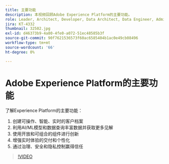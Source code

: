 ```yaml
---
title: 主要功能
description: 本视频回顾Adobe Experience Platform的主要功能。
role: Leader, Architect, Developer, Data Architect, Data Engineer, Admin, User
jira: KT-4332
thumbnail: 32502.jpg
exl-id: d46373b9-4a80-4fe0-a072-51ec48585b3f
source-git-commit: 90f7621536573f60ac6585404b1ac0e49cb08496
workflow-type: tm+mt
source-wordcount: '66'
ht-degree: 0%

---
```


# Adobe Experience Platform的主要功能

了解Experience Platform的主要功能：

1. 创建可操作、智能、实时的客户档案
1. 利用AI/ML模型和数据查询丰富数据并获取更多见解
1. 使用开放和可组合的组件进行创新
1. 增强实时体验的交付和个性化
1. 通过治理、安全和隐私控制赢得信任

>[!VIDEO](https://video.tv.adobe.com/v/32502?quality=12&learn=on)

